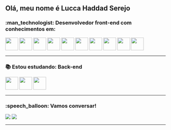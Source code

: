 <h2> Olá, meu nome é Lucca Haddad Serejo</h2>

<h3>:man_technologist: Desenvolvedor front-end com conhecimentos em:</h3>

<div style="display: inline_block">
  <img width="40" height="40" src="https://cdn.jsdelivr.net/gh/devicons/devicon/icons/react/react-original.svg" />
  <img width="40" height="40" src="https://user-images.githubusercontent.com/25181517/183890598-19a0ac2d-e88a-4005-a8df-1ee36782fde1.png" />
  <img width="40" height="40" src="https://cdn.jsdelivr.net/gh/devicons/devicon/icons/javascript/javascript-original.svg" />
  <img width="40" height="40" src="https://user-images.githubusercontent.com/25181517/187896150-cc1dcb12-d490-445c-8e4d-1275cd2388d6.png" />
  <img width="40" height="40" src="https://user-images.githubusercontent.com/25181517/187955005-f4ca6f1a-e727-497b-b81b-93fb9726268e.png" /> 
  <img width="40" height="40" src="https://cdn.jsdelivr.net/gh/devicons/devicon/icons/css3/css3-original.svg" />
  <img width="40" height="40" src="https://cdn.jsdelivr.net/gh/devicons/devicon/icons/html5/html5-original.svg" /> 
  <img width="40" height="40" src="https://user-images.githubusercontent.com/25181517/192108372-f71d70ac-7ae6-4c0d-8395-51d8870c2ef0.png" />
  <img width="40" height="40" src="https://user-images.githubusercontent.com/25181517/192108374-8da61ba1-99ec-41d7-80b8-fb2f7c0a4948.png" />
  <img width="40" height="40" src="https://user-images.githubusercontent.com/25181517/192107858-fe19f043-c502-4009-8c47-476fc89718ad.png" />
</div>

<hr>

<h3>📚 Estou estudando: Back-end</h3>
<div> 
  <img width="40" height="40" src="https://cdn.jsdelivr.net/gh/devicons/devicon/icons/nodejs/nodejs-original.svg" />
  <img width="40" height="40" src="https://cdn.jsdelivr.net/gh/devicons/devicon/icons/postgresql/postgresql-original.svg" />
  <img width="40" height="40" src="https://user-images.githubusercontent.com/25181517/183859966-a3462d8d-1bc7-4880-b353-e2cbed900ed6.png" />
</div>

<hr>

<h3>:speech_balloon: Vamos conversar!</h3>

<div>
  <a href="https://www.linkedin.com/in/lucca-haddad-serejo/" target="_blank"><img src="https://img.shields.io/badge/-LinkedIn-%230077B5?style=for-the-badge&logo=linkedin&logoColor=white" target="_blank"></a>
  <a href = "mailto:hslucca@gmail.com"><img src="https://img.shields.io/badge/-Gmail-%23333?style=for-the-badge&logo=gmail&logoColor=white" target="_blank"></a>
</div>

<hr>


